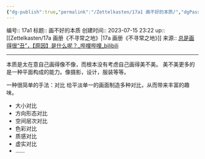 ```yaml
---
{"dg-publish":true,"permalink":"/Zettelkasten/17a1 画不好的本质/","dgPassFrontmatter":true}
---
```


编号:: 17a1
标题:: 画不好的本质
创建时间:: 2023-07-15 23:22
up:: [[Zettelkasten/17a 画册《不寻常之地》\|17a 画册《不寻常之地》]]
来源:: [总是画得很“丑”，【原因】是什么呢？_哔哩哔哩_bilibili](https://www.bilibili.com/video/BV1JF411Q75f/?spm_id_from=333.999.0.0&vd_source=bcf798ace50733030b9c7e1fb6a3a349)

---
本质是太在意自己画得像不像，而根本没有考虑自己画得美不美。
美不美更多的是一种平面构成的能力。像摄影，设计，服装等等。

一种很简单的手法：对比
给平淡单一的画面制造多种对比，从而带来丰富的趣味。
- 大小对比
- 方向形态对比
- 空间层次对比
- 色彩对比
- 质感对比
- 虚实对比
- ……